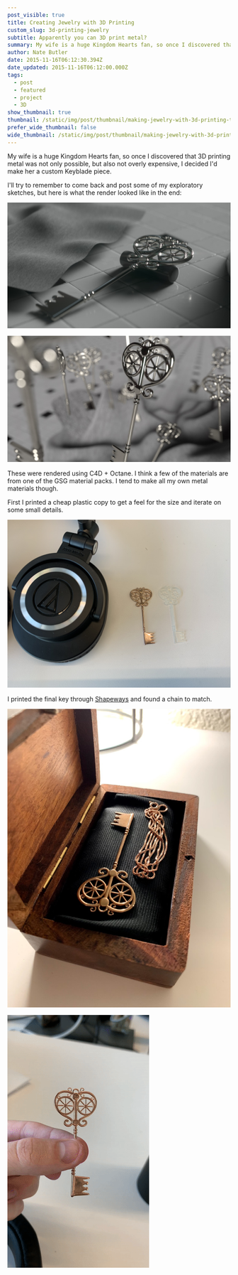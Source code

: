 ```yaml
---
post_visible: true
title: Creating Jewelry with 3D Printing
custom_slug: 3d-printing-jewelry
subtitle: Apparently you can 3D print metal?
summary: My wife is a huge Kingdom Hearts fan, so once I discovered that 3D printing metal was not only possible, but also not overly expensive, I decided I'd make her a custom Keyblade piece.
author: Nate Butler
date: 2015-11-16T06:12:30.394Z
date_updated: 2015-11-16T06:12:00.000Z
tags:
  - post
  - featured
  - project
  - 3D
show_thumbnail: true
thumbnail: /static/img/post/thumbnail/making-jewelry-with-3d-printing-thumbnail-1x1.jpg
prefer_wide_thumbnail: false
wide_thumbnail: /static/img/post/thumbnail/making-jewelry-with-3d-printing-thumbnail-2x1.jpg
---
```


My wife is a huge Kingdom Hearts fan, so once I discovered that 3D printing metal was not only possible, but also not overly expensive, I decided I'd make her a custom Keyblade piece.

I'll try to remember to come back and post some of my exploratory sketches, but here is what the render looked like in the end:

![](/static/img/604588753fdb244e04e47e20_emc_test.jpg)

![](/static/img/604588f4a750bf39b64f0c2e_1432.jpg)

These were rendered using C4D + Octane. I think a few of the materials are from one of the GSG material packs. I tend to make all my own metal materials though.

First I printed a cheap plastic copy to get a feel for the size and iterate on some small details.

![](/static/img/60458ad47914e40a5f9786c6_img_0460.jpg)

I printed the final key through [Shapeways](https://www.shapeways.com/) and found a chain to match.

![](/static/img/60458a217f4f0738e4383d9e_img_0531.jpg)

![](/static/img/60458aa42205df690e2e48cd_ezgif-2-e53e6f075123_small.gif)
